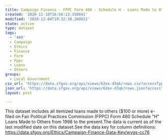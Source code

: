 ```yaml
---
title: Campaign Finance - FPPC Form 460 - Schedule H - Loans Made to Others
created: '2020-11-10T16:56:13.358041'
modified: '2020-12-04T19:32:38.200012'
state: active
type: dataset
tags:
  - '460'
  - Campaign
  - Ethics
  - Finance
  - Form
  - Fppc
  - Loans
  - Others
groups:
  - Local Government
csv_url: 'https://data.sfgov.org/api/views/62ex-d3qk/rows.csv?accessType=DOWNLOAD'
json_url: 'https://data.sfgov.org/api/views/62ex-d3qk/rows.json?accessType=DOWNLOAD'
layout: post

---
```

This dataset includes all itemized loans made to others ($100 or more) e-filed on Fair Political Practices Commission (FPPC) Form 460 Schedule "H" Loans Made to Others from 1998 to the present.The data is current as of the last modified date on this dataset.See the data key for column definitions:  https://data.sfgov.org/Ethics/Campaign-Finance-Data-Key/wygs-cc76
